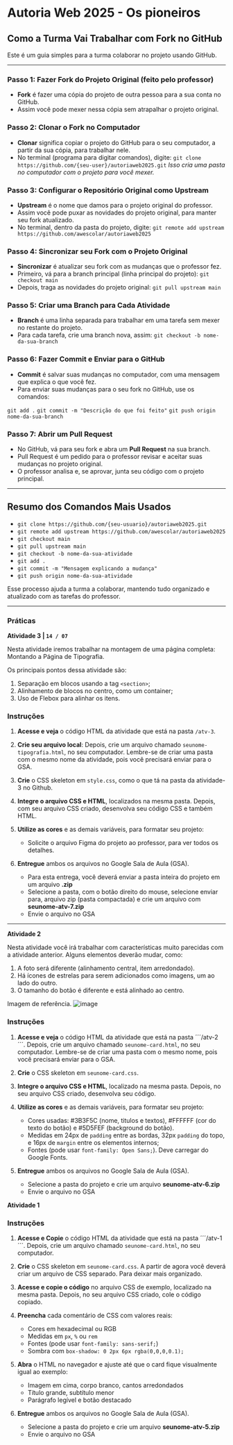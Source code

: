 # Autoria Web 2025 - Os pioneiros

## Como a Turma Vai Trabalhar com Fork no GitHub

Este é um guia simples para a turma colaborar no projeto usando GitHub.

---

### Passo 1: Fazer Fork do Projeto Original (feito pelo professor)
- **Fork** é fazer uma cópia do projeto de outra pessoa para a sua conta no GitHub.
- Assim você pode mexer nessa cópia sem atrapalhar o projeto original.
  

### Passo 2: Clonar o Fork no Computador
- **Clonar** significa copiar o projeto do GitHub para o seu computador, a partir da sua cópia, para trabalhar nele.
- No terminal (programa para digitar comandos), digite: `git clone https://github.com/{seu-user}/autoriaweb2025.git`
  _Isso cria uma pasta no computador com o projeto para você mexer._

### Passo 3: Configurar o Repositório Original como Upstream
- **Upstream** é o nome que damos para o projeto original do professor.
- Assim você pode puxar as novidades do projeto original, para manter seu fork atualizado.
- No terminal, dentro da pasta do projeto, digite: `git remote add upstream https://github.com/awescolar/autoriaweb2025`

### Passo 4: Sincronizar seu Fork com o Projeto Original
- **Sincronizar** é atualizar seu fork com as mudanças que o professor fez.
- Primeiro, vá para a branch principal (linha principal do projeto): `git checkout main`
- Depois, traga as novidades do projeto original: `git pull upstream main`


### Passo 5: Criar uma Branch para Cada Atividade
- **Branch** é uma linha separada para trabalhar em uma tarefa sem mexer no restante do projeto.
- Para cada tarefa, crie uma branch nova, assim: `git checkout -b nome-da-sua-branch`


### Passo 6: Fazer Commit e Enviar para o GitHub
- **Commit** é salvar suas mudanças no computador, com uma mensagem que explica o que você fez.
- Para enviar suas mudanças para o seu fork no GitHub, use os comandos:

`git add .`
`git commit -m "Descrição do que foi feito"`
`git push origin nome-da-sua-branch`


### Passo 7: Abrir um Pull Request
- No GitHub, vá para seu fork e abra um **Pull Request** na sua branch.
- Pull Request é um pedido para o professor revisar e aceitar suas mudanças no projeto original.
- O professor analisa e, se aprovar, junta seu código com o projeto principal.

---
## Resumo dos Comandos Mais Usados
- `git clone https://github.com/{seu-usuario}/autoriaweb2025.git`
- `git remote add upstream https://github.com/awescolar/autoriaweb2025`
- `git checkout main`
- `git pull upstream main`
- `git checkout -b nome-da-sua-atividade`
- `git add .`
- `git commit -m "Mensagem explicando a mudança"`
- `git push origin nome-da-sua-atividade`

Esse processo ajuda a turma a colaborar, mantendo tudo organizado e atualizado com as tarefas do professor.

---

### Práticas

**Atividade 3 | ```14 / 07```**

Nesta atividade iremos trabalhar na montagem de uma página completa: Montando a Página de Tipografia.

Os principais pontos dessa atividade são:

1. Separação em blocos usando a tag ```<section>```;
2. Alinhamento de blocos no centro, como um container;
3. Uso de Flebox para alinhar os itens.

### Instruções

1. **Acesse e veja** o código HTML da atividade que está na pasta ```/atv-3```.

2. **Crie seu arquivo local**: Depois, crie um arquivo chamado `seunome-tipografia.html`, no seu computador. Lembre-se de criar uma pasta com o mesmo nome da atividade, pois você precisará enviar para o GSA.

3. **Crie** o CSS skeleton em `style.css`, como o que tá na pasta da atividade-3 no Github.

4. **Integre o arquivo CSS e HTML**, localizados na mesma pasta. Depois, com seu arquivo CSS criado, desenvolva seu código CSS e também HTML.

5. **Utilize as cores** e as demais variáveis, para formatar seu projeto:

   - Solicite o arquivo Figma do projeto ao professor, para ver todos os detalhes.

6. **Entregue** ambos os arquivos no Google Sala de Aula (GSA).
   - Para esta entrega, você deverá enviar a pasta inteira do projeto em um arquivo **.zip**
   - Selecione a pasta, com o botão direito do mouse, selecione enviar para, arquivo zip (pasta compactada) e crie um arquivo com **seunome-atv-7.zip**
   - Envie o arquivo no GSA
  
---

**Atividade 2**

Nesta atividade você irá trabalhar com características muito parecidas com a atividade anterior. Alguns elementos deverão mudar, como:

1. A foto será diferente (alinhamento central, item arredondado).
2. Há ícones de estrelas para serem adicionados como imagens, um ao lado do outro.
3. O tamanho do botão é diferente e está alinhado ao centro.

Imagem de referência.
![image](https://github.com/user-attachments/assets/983373eb-62e3-414e-a059-a97bf2f6e9bb)

### Instruções

1. **Acesse e veja** o código HTML da atividade que está na pasta ´´´/atv-2´´´. Depois, crie um arquivo chamado `seunome-card.html`, no seu computador. Lembre-se de criar uma pasta com o mesmo nome, pois você precisará enviar para o GSA.

2. **Crie** o CSS skeleton em `seunome-card.css`.

3. **Integre o arquivo CSS e HTML**, localizado na mesma pasta. Depois, no seu arquivo CSS criado, desenvolva seu código.

4. **Utilize as cores** e as demais variáveis, para formatar seu projeto:

   - Cores usadas: #3B3F5C (nome, titulos e textos), #FFFFFF (cor do texto do botão) e #5D5FEF (background do botão).
   - Medidas em 24px de `padding` entre as bordas, 32px `padding` do topo, e 16px de `margin` entre os elementos internos;
   - Fontes (pode usar `font-family: Open Sans;`). Deve carregar do Google Fonts.

5. **Entregue** ambos os arquivos no Google Sala de Aula (GSA).
   - Selecione a pasta do projeto e crie um arquivo **seunome-atv-6.zip**
   - Envie o arquivo no GSA

**Atividade 1**

### Instruções

1. **Acesse e Copie** o código HTML da atividade que está na pasta ´´´/atv-1´´´. Depois, crie um arquivo chamado `seunome-card.html`, no seu computador.

2. **Crie** o CSS skeleton em `seunome-card.css`. A partir de agora você deverá criar um arquivo de CSS separado. Para deixar mais organizado.

3. **Acesse e copie o código** no arquivo CSS de exemplo, localizado na mesma pasta. Depois, no seu arquivo CSS criado, cole o código copiado.

4. **Preencha** cada comentário de CSS com valores reais:

   - Cores em hexadecimal ou RGB
   - Medidas em `px`, `%` ou `rem`
   - Fontes (pode usar `font-family: sans-serif;`)
   - Sombra com `box-shadow: 0 2px 6px rgba(0,0,0,0.1);`

5. **Abra** o HTML no navegador e ajuste até que o card fique visualmente igual ao exemplo:

   - Imagem em cima, corpo branco, cantos arredondados
   - Título grande, subtítulo menor
   - Parágrafo legível e botão destacado

6. **Entregue** ambos os arquivos no Google Sala de Aula (GSA).
   - Selecione a pasta do projeto e crie um arquivo **seunome-atv-5.zip**
   - Envie o arquivo no GSA
